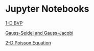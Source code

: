 # Jupyter Notebooks
[1-D BVP](https://nbviewer.jupyter.org/github/Anirudh-C/fiddler-jupyter/blob/master/project1/Report.ipynb?flush_cache=true)

[Gauss-Seidel and Gauss-Jacobi](https://nbviewer.jupyter.org/github/Anirudh-C/fiddler-jupyter/blob/master/project2/Report.ipynb?flush_cache=true)

[2-D Poisson Equation](https://nbviewer.jupyter.org/github/Anirudh-C/fiddler-jupyter/blob/master/project3/Report.ipynb)
